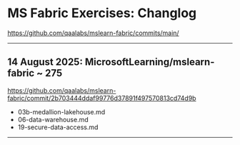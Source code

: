# MS Fabric Exercises: Changlog
https://github.com/qaalabs/mslearn-fabric/commits/main/

---

## 14 August 2025: MicrosoftLearning/mslearn-fabric ~ 275
https://github.com/qaalabs/mslearn-fabric/commit/2b703444ddaf99776d37891f497570813cd74d9b

- 03b-medallion-lakehouse.md
- 06-data-warehouse.md
- 19-secure-data-access.md

---
